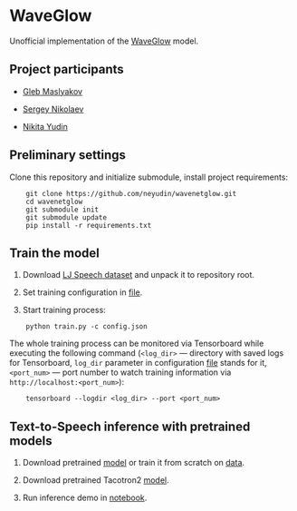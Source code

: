# WaveGlow
Unofficial implementation of the [WaveGlow](https://arxiv.org/abs/1811.00002) model.

## Project participants

* [Gleb Maslyakov](https://github.com/glebmaslyak)

* [Sergey Nikolaev](https://github.com/corvin28)

* [Nikita Yudin](https://github.com/neyudin)

## Preliminary settings

Clone this repository and initialize submodule, install project requirements:

```
    git clone https://github.com/neyudin/wavenetglow.git
    cd wavenetglow
    git submodule init
    git submodule update
    pip install -r requirements.txt
```

## Train the model

1. Download [LJ Speech dataset](https://mega.nz/#!OPwTQKCQ!cJAcqPS9hn705MeeI6JwRGPEtz39kjjGySGv2IN4xNE) and unpack it to repository root.

2. Set training configuration in [file](./config.json).

3. Start training process:

```
    python train.py -c config.json
```

The whole training process can be monitored via Tensorboard while executing the following command (`<log_dir>` — directory with saved logs for Tensorboard, `log_dir` parameter in configuration [file](./config.json) stands for it, `<port_num>` — port number to watch training information via `http://localhost:<port_num>`):

```
    tensorboard --logdir <log_dir> --port <port_num>
```

## Text-to-Speech inference with pretrained models

1. Download pretrained [model](https://mega.nz/#!CWpAiAQZ!CZuZ0rgTttqPKe3wrmH7_Cj9Neb0bvlYMrieKTXlKkw) or train it from scratch on [data](https://mega.nz/#!OPwTQKCQ!cJAcqPS9hn705MeeI6JwRGPEtz39kjjGySGv2IN4xNE).

2. Download pretrained Tacotron2 [model](https://drive.google.com/file/d/1c5ZTuT7J08wLUoVZ2KkUs_VdZuJ86ZqA/view).

3. Run inference demo in [notebook](./inference.ipynb).
